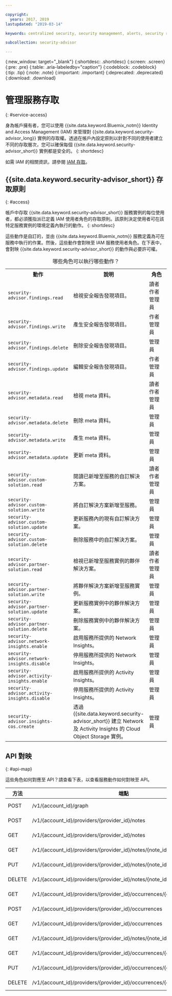 ```yaml
---

copyright:
  years: 2017, 2019
lastupdated: "2019-03-14"

keywords: centralized security, security management, alerts, security risk, insights, threat detection

subcollection: security-advisor

---
```


{:new_window: target="_blank"}
{:shortdesc: .shortdesc}
{:screen: .screen}
{:pre: .pre}
{:table: .aria-labeledby="caption"}
{:codeblock: .codeblock}
{:tip: .tip}
{:note: .note}
{:important: .important}
{:deprecated: .deprecated}
{:download: .download}



# 管理服務存取
{: #service-access}

身為帳戶擁有者，您可以使用 {{site.data.keyword.Bluemix_notm}} Identity and Access Management (IAM) 來管理對 {{site.data.keyword.security-advisor_long}} 實例的存取權。透過在帳戶內設定原則以針對不同的使用者建立不同的存取層次，您可以確保每個 {{site.data.keyword.security-advisor_short}} 實例都是安全的。
{: shortdesc}

如需 IAM 的相關資訊，請參閱 [IAM 存取](/docs/iam?topic=iam-userroles)。

## {{site.data.keyword.security-advisor_short}} 存取原則
{: #access}

帳戶中存取 {{site.data.keyword.security-advisor_short}} 服務實例的每位使用者，都必須獲指派已定義 IAM 使用者角色的存取原則。該原則決定使用者可在該特定服務實例的環境定義內執行的動作。
{: shortdesc}

這些動作是自訂的，並由 {{site.data.keyword.Bluemix_notm}} 服務定義為可在服務中執行的作業。然後，這些動作會對映至 IAM 服務使用者角色。在下表中，會對映 {{site.data.keyword.security-advisor_short}} 的動作與必要許可權。

<table><caption>哪些角色可以執行哪些動作？</caption>
  <col width="40%">
  <col width="40%">
  <col width="20%">
  <tr>
    <th>動作</th>
    <th>說明</th>
    <th>角色</th>
  </tr>
  <tr>
    <td><code>security-advisor.findings.read</code></td>
    <td>檢視安全報告發現項目。</td>
    <td>讀者</br>作者</br>管理員</td>
  </tr>
  <tr>
    <td><code>security-advisor.findings.write</code></td>
    <td>產生安全報告發現項目。</td>
    <td>作者</br>管理員</td>
  </tr>
  <tr>
    <td><code>security-advisor.findings.delete</code></td>
    <td>刪除安全報告發現項目。</td>
    <td>管理員</td>
  </tr>
  <tr>
    <td><code>security-advisor.findings.update</code></td>
    <td>編輯安全報告發現項目。</td>
    <td>作者</br>管理員</td>
  </tr>
  <tr>
    <td><code>security-advisor.metadata.read</code></td>
    <td>檢視 meta 資料。</td>
    <td>讀者</br>作者</br>管理員</td>
  </tr>
  <tr>
    <td><code>security-advisor.metadata.delete</code></td>
    <td>刪除 meta 資料。</td>
    <td>管理員</td>
  </tr>
  <tr>
    <td><code>security-advisor.metadata.write</code></td>
    <td>產生 meta 資料。</td>
    <td>管理員</td>
  </tr>
  <tr>
    <td><code>security-advisor.metadata.update</code></td>
    <td>更新 meta 資料。</td>
    <td>管理員</td>
  </tr>
  <tr>
    <td><code>security-advisor.custom-solution.read</code></td>
    <td>閱讀已新增至服務的自訂解決方案。</td>
    <td>讀者</br>作者</br>管理員</td>
  </tr>
  <tr>
    <td><code>security-advisor.custom-solution.write</code></td>
    <td>將自訂解決方案新增至服務。</td>
    <td>管理員</td>
  </tr>
  <tr>
    <td><code>security-advisor.custom-solution.update</code></td>
    <td>更新服務內的現有自訂解決方案。</td>
    <td>管理員</td>
  </tr>
  <tr>
    <td><code>security-advisor.custom-solution.delete</code></td>
    <td>刪除服務中的自訂解決方案。</td>
    <td>管理員</td>
  </tr>
  <tr>
    <td><code>security-advisor.partner-solution.read</code></td>
    <td>檢視已新增至服務實例的夥伴解決方案。</td>
    <td>讀者</br>作者</br>管理員</td>
  </tr>
  <tr>
    <td><code>security-advisor.partner-solution.write</code></td>
    <td>將夥伴解決方案新增至服務實例。</td>
    <td>管理員</td>
  </tr>
  <tr>
    <td><code>security-advisor.partner-solution.update</code></td>
    <td>更新服務實例中的夥伴解決方案。</td>
    <td>管理員</td>
  </tr>
  <tr>
    <td><code>security-advisor.partner-solution.delete</code></td>
    <td>刪除服務實例中的夥伴解決方案。</td>
    <td>管理員</td>
  </tr>
  <tr>
    <td><code>security-advisor.network-insights.enable</code></td>
    <td>啟用服務所提供的 Network Insights。</td>
    <td>管理員</td>
  </tr>
  <tr>
    <td><code>security-advisor.network-insights.disable</code></td>
    <td>停用服務所提供的 Network Insights。</td>
    <td>管理員</td>
  </tr>
  <tr>
    <td><code>security-advisor.activity-insights.enable</code></td>
    <td>啟用服務所提供的 Activity Insights。</td>
    <td>管理員</td>
  </tr>
  <tr>
    <td><code>security-advisor.activity-insights.disable</code></td>
    <td>停用服務所提供的 Activity Insights。</td>
    <td>管理員</td>
  </tr>
  <tr>
    <td><code>security-advisor.insights-cos.create</code></td>
    <td>透過 {{site.data.keyword.security-advisor_short}} 建立 Network 及 Activity Insights 的 Cloud Object Storage 實例。</td>
    <td>管理員</td>
  </tr>
</table>

## API 對映
{: #api-map}

這些角色如何對應至 API？請查看下表，以查看服務動作如何對映至 API。


| 方法   | 端點                                                                      |  服務動作                        |
|--------|---------------------------------------------------------------------------|----------------------------------|
| POST   | /v1/{account_id}/graph                                                    | security-advisor.findings.read   |
| POST   | /v1/{account_id}/providers/{provider_id}/notes                            | security-advisor.metadata.write  |
| GET    | /v1/{account_id}/providers/{provider_id}/notes                            | security-advisor.metadata.read   |
| GET    | /v1/{account_id}/providers/{provider_id}/notes/{note_id}                  | security-advisor.metadata.read   |
| PUT    | /v1/{account_id}/providers/{provider_id}/notes/{note_id}                  | security-advisor.metadata.update |
| DELETE | /v1/{account_id}/providers/{provider_id}/notes/{note_id}                  | security-advisor.metadata.delete |
| GET    | /v1/{account_id}/providers/{provider_id}/occurrences/{occurrence_id}/note | security-advisor.findings.read   |
| POST   | /v1/{account_id}/providers/{provider_id}/occurrences                      | security-advisor.findings.write  |
| GET    | /v1/{account_id}/providers/{provider_id}/occurrences                      | security-advisor.findings.read   |
| GET    | /v1/{account_id}/providers/{provider_id}/notes/{note_id}/occurrences      | security-advisor.findings.read   |
| GET    | /v1/{account_id}/providers/{provider_id}/occurrences/{occurrence_id}      | security-advisor.findings.read   |
| PUT    | /v1/{account_id}/providers/{provider_id}/occurrences/{occurrence_id}      | security-advisor.findings.update |
| DELETE | /v1/{account_id}/providers/{provider_id}/occurrences/{occurrence_id}      | security-advisor.findings.delete |
